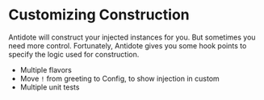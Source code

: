 # Customizing Construction

Antidote will construct your injected instances for you.
But sometimes you need more control. 
Fortunately, Antidote gives you some hook points to specify the logic used for construction.

- Multiple flavors
- Move `!` from greeting to Config, to show injection in custom
- Multiple unit tests
